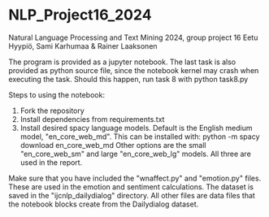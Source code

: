 # NLP_Project16_2024
Natural Language Processing and Text Mining 2024, group project 16
Eetu Hyypiö, Sami Karhumaa & Rainer Laaksonen

The program is provided as a jupyter notebook.
The last task is also provided as python source file, since the notebook kernel may crash when executing the task. Should this happen, run task 8 with
    python task8.py

Steps to using the notebook:

1. Fork the repository
2. Install dependencies from requirements.txt
3. Install desired spacy language models. Default is the English medium model, "en_core_web_md". This can be installed with:
    python -m spacy download en_core_web_md
   Other options are the small "en_core_web_sm" and large "en_core_web_lg" models. All three are used in the report.

Make sure that you have included the "wnaffect.py" and "emotion.py" files. These are used in the emotion and sentiment calculations.
The dataset is saved in the "ijcnlp_dailydialog" directory.
All other files are data files that the notebook blocks create from the Dailydialog dataset.